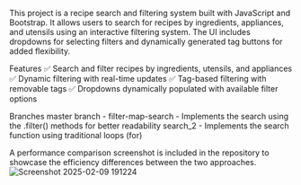 This project is a recipe search and filtering system built with JavaScript and Bootstrap. 
It allows users to search for recipes by ingredients, appliances, and utensils using an interactive filtering system. 
The UI includes dropdowns for selecting filters and dynamically generated tag buttons for added flexibility.

Features
✅ Search and filter recipes by ingredients, utensils, and appliances
✅ Dynamic filtering with real-time updates
✅ Tag-based filtering with removable tags
✅ Dropdowns dynamically populated with available filter options

Branches
  master branch - filter-map-search - Implements the search using the .filter()  methods for better readability
  search_2 - Implements the search function using traditional loops (for)


A performance comparison screenshot is included in the repository to showcase the efficiency differences between the two approaches.
![Screenshot 2025-02-09 191224](https://github.com/user-attachments/assets/0e59f32a-d261-4c0a-ba2b-50240dfc65a3)

